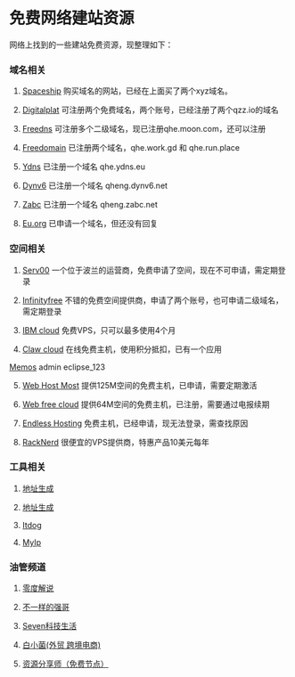 # 免费网络建站资源


网络上找到的一些建站免费资源，现整理如下：

<!--more-->

### 域名相关

1. [Spaceship](https://spaceship.com/) 购买域名的网站，已经在上面买了两个xyz域名。

2. [Digitalplat](https://domain.digitalplat.org/) 可注册两个免费域名，两个账号，已经注册了两个qzz.io的域名

3. [Freedns](https://freedns.afraid.org/) 可注册多个二级域名，现已注册qhe.moon.com，还可以注册

4. [Freedomain](https://freedomain.one/)  已注册两个域名，qhe.work.gd 和 qhe.run.place

5. [Ydns](https://ydns.io/)  已注册一个域名 qhe.ydns.eu

6. [Dynv6](https://dynv6.com/	) 已注册一个域名 qheng.dynv6.net

7. [Zabc](https://zabc.net/) 已注册一个域名 qheng.zabc.net

8. [Eu.org](https://nic.eu.org/) 已申请一个域名，但还没有回复

### 空间相关

1. [Serv00](https://www.serv00.com/) 一个位于波兰的运营商，免费申请了空间，现在不可申请，需定期登录

2. [Infinityfree](https://www.infinityfree.com/) 不错的免费空间提供商，申请了两个账号，也可申请二级域名，需定期登录

3. [IBM cloud](https://linuxone.cloud.marist.edu/) 免费VPS，只可以最多使用4个月

4. [Claw cloud](https://eu-central-1.run.claw.cloud/) 在线免费主机，使用积分抵扣，已有一个应用

  [Memos](https://bsbdaztm.eu-central-1.clawcloudrun.com) admin eclipse_123

5. [Web Host Most](https://www.webhostmost.com/free-web-hosting) 提供125M空间的免费主机，已申请，需要定期激活

6. [Web free cloud](https://web.freecloud.ltd/) 提供64M空间的免费主机，已注册，需要通过电报续期

7. [Endless Hosting](https://theendlessweb.com/) 免费主机，已经申请，现无法登录，需查找原因

8. [RackNerd](https://www.racknerd.com/)  很便宜的VPS提供商，特惠产品10美元每年

### 工具相关

1. [地址生成](https://www.fakepersongenerator.com/) 

2. [地址生成](https://www.meiguodizhi.com/usa-address) 

3. [Itdog](https://www.itdog.cn/ping/) 

4. [MyIp](https://www.myip.com/) 

### 油管频道

1. [零度解说](https://www.youtube.com/@lingdujieshuo) 

2. [不一样的强哥](https://www.youtube.com/@QGshare) 

3. [Seven科技生活](https://www.youtube.com/@7techlife) 

4. [白小菌(外贸 跨境电商)](https://www.youtube.com/@baixiaojun) 

5. [资源分享师（免费节点）](https://www.youtube.com/@ZYFXS) 

